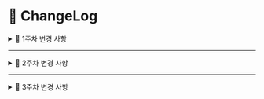 # 📝 ChangeLog

<details>
  <summary>📌 1주차 변경 사항</summary>

## ✅ Week 1 (1주차)

<details>
  <summary>:bust_in_silhouette: 조유원</summary>

### :white_check_mark: Done

- **공통 컴포넌트 - 검색창 컴포넌트 구현** (`SearchBar.tsx`, `SearchBarMobile.tsx`)

  - 화면 크기에 따른 반응형 구현 (`ResponsiveSearchBar.tsx`)
  - 배급사 드롭다운 메뉴 추가
  - 태그, 검색어 구분

- **공통 컴포넌트 - 태그, 뱃지 컴포넌트 구현** (`Badges.tsx`, `Tags.tsx`)

  - 태그 호버 시 색상 변경

- **공통 컴포넌트 - 웹툰 카드 컴포넌트 구현** (`WebtoonCard.tsx`, `WebtoonCardMobile.tsx`, `WebtoonCardCol.tsx`, `WebtoonCardColMobile.tsx`)

  - 세로형 웹툰 카드 컴포넌트, 가로형 웹툰 카드 컴포넌트
  - 웹툰 정보 표시

- **메인 페이지 구현** (`page.tsx`)

  - 메인 헤더 추가 (`Header.tsx`)
    - 툰츄 로고, 목업 사진 추가
  - 화면 크기에 따른 반응형 구현 (`MainDesktop.tsx`, `MainMobile.tsx`)
  - Swiper 라이브러리를 활용한 슬라이더 구현 (`Swiper.tsx`)
  - Material UI 라이브러리를 활용한 페이지네이션 구현 (`PaginationList.tsx`)

### :construction: In Progress

- **태그 드롭다운 메뉴 구현**

  - 태그 페이지네이션 추가
  - 반응형 구현

- **메인 헤더 애니메이션 구현**

  - 고양이 발바닥 애니메이션 구현

### :mag: Preview

- **공통 컴포넌트**
<div align=center>
  <img src='https://github.com/user-attachments/assets/dc466a5e-4d77-4e0e-9d6e-ab6c6e09fbdb' width=200/>
</div>

- **메인 페이지**
<div align=center>
  <img src='https://github.com/user-attachments/assets/f065ce16-5440-404d-af91-b8c2d92c55ce'/>
</div>

- **메인 페이지 - 태블릿, 모바일**
<div align=center>
  <div>
    <img src='https://github.com/user-attachments/assets/307064e3-f7d8-4915-a17e-864f7715804c' width=200 />
    &nbsp;&nbsp;&nbsp;&nbsp;
    <img src='https://github.com/user-attachments/assets/8e1335dd-90a7-4cdc-b01f-b0fa97df4604' width=300 />
  </div>
</div>

</details>

---

<details>
  <summary>:bust_in_silhouette: 이혜민</summary>

### :white_check_mark: Done

- **공통 컴포넌트 - 네비게이션 바 구현** (`Nav.tsx`, `NavClient.tsx`)

  - 화면 크기에 따른 반응형 구현 (`DesktopNav.tsx`, `MobileTablet.tsx`)
  - 드롭다운 메뉴 추가(프로필/로그아웃) (`ProfileMenu.tsx`)

- **공통 컴포넌트 - 반응형 디자인을 위한 브레이크포인트(BP) 감지 커스텀 훅 구현**
  - 서버 사이드 BP 감지 유틸함수 구현 (`breakpointDetect.ts`)
    - Next.js headers API를 활용한 User-Agent 기반 디바이스 타입 감지
  - 클라이언트 사이드 BP 감지 커스텀 훅 구현 (`useBreakpoint.ts`)
    - Resize 이벤트를 이용한 화면 크기 기반 동적 BP 감지
- **공통 컴포넌트 - 외부 클릭 감지 커스텀 훅 구현** (`useOutsideClick.tsx`)

- **공통 컴포넌트 - 모바일/탭뷰를 위한 바텀 팝업 시트 구현** (`BottomSlideUpMenu.tsx`)

  - body 스크롤 잠금 기능 구현 (`useLockBodyScroll`)
  - Framer Motion을 활용한 슬라이드 애니메이션 구현

- **로그인 페이지 구현** (`/login/page.tsx`)

  - 소셜 로그인 버튼 추가 (`GoogleLoginButton.tsx`, `NaverLoginButton.tsx`, `KakaoLoginButton.tsx`)
  - OAuth 인증 URL 생성 유틸리티 함수 구현 (Google, Naver, Kakao) (`auth.ts`)
  - Zustand를 활용한 전역 상태 관리 구현 (`authStore.ts`)
    - 유저 정보 저장 및 관리
    - 로그인/로그아웃 기능 구현

- **프로필 페이지 구현** (`/profile/page.tsx`)

  - 기본 프로필 페이지 구현 (`ProfileDefault.tsx`)
    - 프로필 조회/수정 기능 구현
    - 인증 상태에 따른 라우팅 보호 구현
  - 프로필 페이지 변경 UI 구현 (`ProfileEdit.tsx`)
  - Zustand를 활용한 프로필 상태 관리 (`profileStore.ts`)
    - 프로필 편집 모드 상태 관리
    - 상태 변경 액션 구현
  - 사용자 API 모듈 구현 (`userApi.ts`)
    - 로그인/로그아웃, 프로필 정보 조회/수정

- **회원탈퇴 페이지 구현** (`/withdrawal/page.tsx`)
  - 회원탈퇴 페이지 모바일/탭뷰 구현
  - 닉네임 일치 여부 시각적 Validation 추가

### :construction: In Progress

- **로그인 페이지 구현** (`/login/page.tsx`)

  - 로그인/로그아웃 API 연동

- **회원탈퇴 페이지 구현** (`/withdrawal/page.tsx`)

  - 회원탈퇴 데스크탑 뷰 UI 구현
  - 회원탈퇴 API 연동
  - 회원 탈퇴 후, 메인 페이지로 리다이렉트

- **프로필 페이지 구현** (`/profile/page.tsx`)

  - 새로고침 시 프로필 정보 유지
    (별도 프로필 조회 API 연결)
  - 프로필 조회/변경 API 연동

- **공통 컴포넌트 - confirm 모달 구현** (`ConfirmModal.tsx`)

- **공통 컴포넌트 - Footer 구현** (`Footer.tsx`)

  - Footer UI 구현 (BD 컨텐츠 대기중)

- **공통 컴포넌트 - 커서 애니메이션 구현** (`Cursor.tsx`)
  - 커서 UI 및 애니메이션 구현

### :mag: Preview

- **공통 컴포넌트 - 네비게이션 바**
<div align="center">
  ![nav](https://github.com/user-attachments/assets/aabb5296-6698-4894-95da-fc60b84b85ae)
</div>

</details>

---

<details>
  <summary>:bust_in_silhouette: 최푸른</summary>

### :white_check_mark: Done

- **공통 컴포넌트 - 작품 등록 상태 컴포넌트 구현** (`Status.tsx`)

  - 작품 등록 상태 표시
  - 등록 상태(PENDING/REGISTERED/REJECTED)에 따른 배경색 설정

- **내 상자 페이지 구현** (`/my-box/page.tsx`)
  - 사용자로 접속 시, 내 상자 페이지 기본 화면 UI 구현
  - 탭 메뉴 구현 (찜 목록/최근 본 목록/작품 등록/등록 신청한 작품)
- **찜 목록 메뉴 구현** (`FavoriteList.tsx`)
  - 찜 처리되어 있는 웹툰 목록 표시
  - 찜 목록 내 상단 검색창 및 정렬 버튼(최신순, 오래된순) 구현

### :construction: In Progress

- **찜 목록 메뉴 구현** (`FavoriteList.tsx`)

  - 반응형 구현
  - 찜 목록 페이지네이션 구현

- **작품 등록 메뉴 구현** (`WebtoonRegisterForm.tsx`)
  - 작품 등록 UI 개선
  - 반응형 구현

### :mag: Preview

- **공통 컴포넌트**
<div align="center">
  <kbd>
  </kbd>
</div>

- **내 상자 페이지**
<div align=center>
  <img src='https://github.com/user-attachments/assets/9f07a449-790b-4c42-9431-cffbc0672b71'/>
  <img src='https://github.com/user-attachments/assets/129123cc-2214-4474-bb98-a1a1a80fba16'/>
</div>

- **찜 메뉴**

</details>

</details>

---

<details>
  <summary>📌 2주차 변경 사항</summary>

## ✅ Week 2 (2주차)

---

<details>
  <summary>:bust_in_silhouette: 이혜민</summary>

### :white_check_mark: Done

- **로그인/로그아웃 기능**

  - 로그인/로그아웃 API 구현
  - mockData로 테스트 완료

- **회원탈퇴 기능**

  - 회원탈퇴 API 구현
  - `nick_name`값이 null일 때 기본 닉네임 구현 기능 추가

- **프로필 조회/변경 기능**

  - 프로필 조회/변경 API 구현
  - 프로필 이미지 전달 형식 변경(json -> formData)에 따른 코드 수정

- **반응형 디자인 기능 구현**

  - 서버 사이드에서 User Agent 기반 정규식 필터링으로 디바이스 감지(`breakpointDetect.ts`)
  - 클라이언트 사이드에서 Resize 이벤트 기반의 커스텀 훅으로 실시간 너비 감지(`useBreakpoint.ts`)

- **공통 컴포넌트 - 모달 컴포넌트 구현** (`/components/common/modal`)

  - 모달 컨테이너, 컨텐트, 타이틀 컴포넌트 구현
  - 외부 클릭 감지 시 모달 닫힘 기능 적용

- **공통 컴포넌트 - 로딩화면 구현** (`loading.tsx`)

  - 프로그레스바 반복 애니메이션 구현

- **공통 컴포넌트 - 에러화면 구현** (`error.tsx`)

- **공통 컴포넌트 - '찾을수 없는 페이지'화면 구현** (`not-found.tsx`)

### :construction: In Progress

- **로그인/로그아웃 기능**

  - 로그인/로그아웃 API 테스트

- **회원탈퇴 기능**

  - 회원탈퇴 API 테스트

- **프로필 조회/변경 기능**

  - 프로필 조회/변경 API 테스트

- **미들웨어 구현**

  - 인증이 필요한 페이지 접근 제한 처리 (로그인 페이지로 리다이렉트)
  - 로그인 상태일 때 로그인 페이지 접근 제한 처리 (메인 페이지로 리다이렉트)
  - 소셜 로그인 콜백 페이지 별도 처리
  - 미들웨어 테스트

### :mag: Preview

- **모달 컴포넌트**
<div align=center>
  ![modal](https://github.com/user-attachments/assets/a3524f76-8861-4fd1-876e-963769138d0f)
</div>

- **로딩 컴포넌트**
<div align=center>
  ![loading](https://github.com/user-attachments/assets/903fa15d-fe7c-4b75-a45f-07a471b8039e)
</div>

- **에러 컴포넌트**
<div align=center>
  ![error](https://github.com/user-attachments/assets/f7c836cc-b076-4a18-bd82-01c6133b5dad)
</div>

- **찾을 수 없는 페이지(not-found) 컴포넌트**
<div align=center>
  ![not-found](https://github.com/user-attachments/assets/f5ed5daa-9974-4f98-9751-ac6339bd913e)
</div>

</details>

</details>

---

<details>
  <summary>📌 3주차 변경 사항</summary>

## ✅ Week 3 (3주차)

---

<details>
  <summary>:bust_in_silhouette: 이혜민</summary>

### :white_check_mark: Done

- **로그인/로그아웃 기능**

  - 쿠키 설정 담당이 프론트로 변경됨에 따라 코드 수정
  - 로그인/로그아웃 API 테스트 완료

- **회원탈퇴 기능**

  - 회원탈퇴 API 테스트 완료

- **프로필 조회/변경 기능**

  - 프로필 조회/변경 API 테스트 완료

- **미들웨어 구현** (`middleware.ts`)

  - 인증이 필요한 페이지 접근 제한 처리 (로그인 페이지로 리다이렉트)
  - 로그인 상태일 때 로그인 페이지 접근 제한 처리 (메인 페이지로 리다이렉트)
  - 소셜 로그인 콜백 페이지 별도 처리

- **개인정보 처리방침 페이지 구현** (`/privacy`)

- **사이트 이용약관 페이지 구현** (`/terms`)

- **Typeform 링크 버튼 구현** (`/TypeformBtn.tsx`)

- **공통 컴포넌트 - Footer 구현** (`Footer.tsx`)

  - 개인정보 처리방침, 사이트 이용약관 페이지 구현
  - 툰츄 소셜 링크/페이지 연결

### :construction: In Progress

- SEO 최적화를 위한 전체 코드 리팩토링

### :mag: Preview

- **소셜 로그인/로그아웃 동작**
<div align=center>
  소셜 로그인 동작 GIF 이미지 추가 예정
</div>

- **회원탈퇴 동작**
<div align=center>
  회원탈퇴 동작 GIF 이미지 추가 예정
</div>

- **프로필조회/변경 동작**
<div align=center>
  프로필조회/변경 동작 GIF 이미지 추가 예정
</div>

- **개인정보 처리방침 페이지**
<div align=center>
  ![privacy](https://github.com/user-attachments/assets/c73cb78d-fb14-453f-a278-75443fd2d145)
</div>

- **사이트 이용약관 페이지**
<div align=center>
  ![terms](https://github.com/user-attachments/assets/8d07640c-8bfa-4486-8e10-03db0f2702f3)
</div>

</details>

---

</details>
